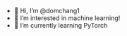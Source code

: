 - 👋 Hi, I’m @domchang1
- 👀 I’m interested in machine learning!
- 🌱 I’m currently learning PyTorch

<!---
domchang1/domchang1 is a ✨ special ✨ repository because its `README.md` (this file) appears on your GitHub profile.
You can click the Preview link to take a look at your changes.
--->
